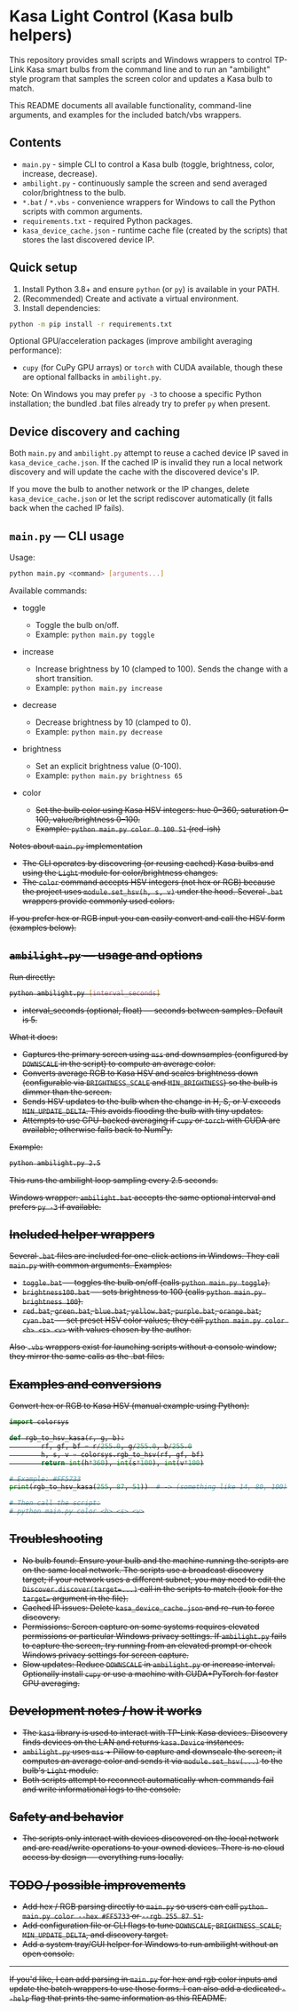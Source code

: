 # Kasa Light Control (Kasa bulb helpers)

This repository provides small scripts and Windows wrappers to control TP-Link Kasa smart bulbs from the command line and to run an "ambilight" style program that samples the screen color and updates a Kasa bulb to match.

This README documents all available functionality, command-line arguments, and examples for the included batch/vbs wrappers.

## Contents

- `main.py` - simple CLI to control a Kasa bulb (toggle, brightness, color, increase, decrease).
- `ambilight.py` - continuously sample the screen and send averaged color/brightness to the bulb.
- `*.bat` / `*.vbs` - convenience wrappers for Windows to call the Python scripts with common arguments.
- `requirements.txt` - required Python packages.
- `kasa_device_cache.json` - runtime cache file (created by the scripts) that stores the last discovered device IP.

## Quick setup

1. Install Python 3.8+ and ensure `python` (or `py`) is available in your PATH.
2. (Recommended) Create and activate a virtual environment.
3. Install dependencies:

```bash
python -m pip install -r requirements.txt
```

Optional GPU/acceleration packages (improve ambilight averaging performance):
- `cupy` (for CuPy GPU arrays) or `torch` with CUDA available, though these are optional fallbacks in `ambilight.py`.

Note: On Windows you may prefer `py -3` to choose a specific Python installation; the bundled .bat files already try to prefer `py` when present.

## Device discovery and caching

Both `main.py` and `ambilight.py` attempt to reuse a cached device IP saved in `kasa_device_cache.json`. If the cached IP is invalid they run a local network discovery and will update the cache with the discovered device's IP.

If you move the bulb to another network or the IP changes, delete `kasa_device_cache.json` or let the script rediscover automatically (it falls back when the cached IP fails).

## `main.py` — CLI usage

Usage:

```bash
python main.py <command> [arguments...]
```

Available commands:

- toggle
	- Toggle the bulb on/off.
	- Example: `python main.py toggle`

- increase
	- Increase brightness by 10 (clamped to 100). Sends the change with a short transition.
	- Example: `python main.py increase`

- decrease
	- Decrease brightness by 10 (clamped to 0).
	- Example: `python main.py decrease`

- brightness <value>
	- Set an explicit brightness value (0-100).
	- Example: `python main.py brightness 65`

- color <h> <s> <v>
	- Set the bulb color using Kasa HSV integers: hue 0–360, saturation 0–100, value/brightness 0–100.
	- Example: `python main.py color 0 100 51` (red-ish)

Notes about `main.py` implementation
- The CLI operates by discovering (or reusing cached) Kasa bulbs and using the `Light` module for color/brightness changes.
- The `color` command accepts HSV integers (not hex or RGB) because the project uses `module.set_hsv(h, s, v)` under the hood. Several `.bat` wrappers provide commonly used colors.

If you prefer hex or RGB input you can easily convert and call the HSV form (examples below).

## `ambilight.py` — usage and options

Run directly:

```bash
python ambilight.py [interval_seconds]
```

- interval_seconds (optional, float) — seconds between samples. Default is 5.

What it does:

- Captures the primary screen using `mss` and downsamples (configured by `DOWNSCALE` in the script) to compute an average color.
- Converts average RGB to Kasa HSV and scales brightness down (configurable via `BRIGHTNESS_SCALE` and `MIN_BRIGHTNESS`) so the bulb is dimmer than the screen.
- Sends HSV updates to the bulb when the change in H, S, or V exceeds `MIN_UPDATE_DELTA`. This avoids flooding the bulb with tiny updates.
- Attempts to use GPU-backed averaging if `cupy` or `torch` with CUDA are available; otherwise falls back to NumPy.

Example:

```bash
python ambilight.py 2.5
```

This runs the ambilight loop sampling every 2.5 seconds.

Windows wrapper: `ambilight.bat` accepts the same optional interval and prefers `py -3` if available.

## Included helper wrappers

Several `.bat` files are included for one-click actions in Windows. They call `main.py` with common arguments. Examples:

- `toggle.bat` — toggles the bulb on/off (calls `python main.py toggle`).
- `brightness100.bat` — sets brightness to 100 (calls `python main.py brightness 100`).
- `red.bat`, `green.bat`, `blue.bat`, `yellow.bat`, `purple.bat`, `orange.bat`, `cyan.bat` — set preset HSV color values; they call `python main.py color <h> <s> <v>` with values chosen by the author.

Also `.vbs` wrappers exist for launching scripts without a console window; they mirror the same calls as the .bat files.

## Examples and conversions

Convert hex or RGB to Kasa HSV (manual example using Python):

```python
import colorsys

def rgb_to_hsv_kasa(r, g, b):
		rf, gf, bf = r/255.0, g/255.0, b/255.0
		h, s, v = colorsys.rgb_to_hsv(rf, gf, bf)
		return int(h*360), int(s*100), int(v*100)

# Example: #FF5733
print(rgb_to_hsv_kasa(255, 87, 51))  # -> (something like 14, 80, 100)

# Then call the script:
# python main.py color <h> <s> <v>
```

## Troubleshooting

- No bulb found: Ensure your bulb and the machine running the scripts are on the same local network. The scripts use a broadcast discovery target; if your network uses a different subnet, you may need to edit the `Discover.discover(target=...)` call in the scripts to match (look for the `target=` argument in the file).
- Cached IP issues: Delete `kasa_device_cache.json` and re-run to force discovery.
- Permissions: Screen capture on some systems requires elevated permissions or particular Windows privacy settings. If `ambilight.py` fails to capture the screen, try running from an elevated prompt or check Windows privacy settings for screen capture.
- Slow updates: Reduce `DOWNSCALE` in `ambilight.py` or increase interval. Optionally install `cupy` or use a machine with CUDA+PyTorch for faster GPU averaging.

## Development notes / how it works

- The `kasa` library is used to interact with TP-Link Kasa devices. Discovery finds devices on the LAN and returns `kasa.Device` instances.
- `ambilight.py` uses `mss` + Pillow to capture and downscale the screen; it computes an average color and sends it via `module.set_hsv(...)` to the bulb's `Light` module.
- Both scripts attempt to reconnect automatically when commands fail and write informational logs to the console.

## Safety and behavior

- The scripts only interact with devices discovered on the local network and are read/write operations to your owned devices. There is no cloud access by design — everything runs locally.

## TODO / possible improvements

- Add hex / RGB parsing directly to `main.py` so users can call `python main.py color --hex #FF5733` or `--rgb 255 87 51`.
- Add configuration file or CLI flags to tune `DOWNSCALE`, `BRIGHTNESS_SCALE`, `MIN_UPDATE_DELTA`, and discovery target.
- Add a system tray/GUI helper for Windows to run ambilight without an open console.

---

If you'd like, I can add parsing in `main.py` for hex and rgb color inputs and update the batch wrappers to use those forms. I can also add a dedicated `--help` flag that prints the same information as this README.
